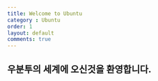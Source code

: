 ```yaml
---
title: Welcome to Ubuntu
category : Ubuntu
order: 1
layout: default
comments: true
---
```


## 우분투의 세계에 오신것을 환영합니다.
